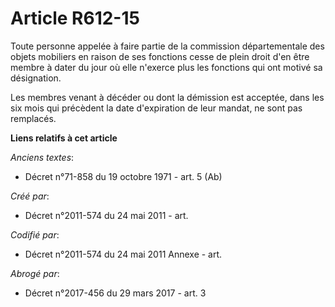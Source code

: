 # Article R612-15

Toute personne appelée à faire partie de la commission départementale des objets mobiliers en raison de ses fonctions cesse
de plein droit d'en être membre à dater du jour où elle n'exerce plus les fonctions qui ont motivé sa désignation.

Les membres venant à décéder ou dont la démission est acceptée, dans les six mois qui précèdent la date d'expiration de leur
mandat, ne sont pas remplacés.

**Liens relatifs à cet article**

_Anciens textes_:

  - Décret n°71-858 du 19 octobre 1971 - art. 5 (Ab)

_Créé par_:

  - Décret n°2011-574 du 24 mai 2011  - art.

_Codifié par_:

  - Décret n°2011-574 du 24 mai 2011 Annexe - art.

_Abrogé par_:

  - Décret n°2017-456 du 29 mars 2017 - art. 3
